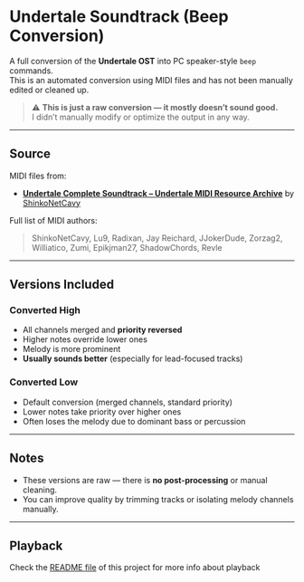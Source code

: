 # Undertale Soundtrack (Beep Conversion)

A full conversion of the **Undertale OST** into PC speaker-style `beep` commands.  
This is an automated conversion using MIDI files and has not been manually edited or cleaned up.

> ⚠️ **This is just a raw conversion — it mostly doesn’t sound good.**  
> I didn’t manually modify or optimize the output in any way.

---

## Source

MIDI files from:

- [**Undertale Complete Soundtrack – Undertale MIDI Resource Archive**](https://www.youtube.com/watch?v=n138Qs-pvb8) by [ShinkoNetCavy](https://www.youtube.com/@ShinkoNet)

Full list of MIDI authors:

> ShinkoNetCavy, Lu9, Radixan, Jay Reichard, JJokerDude, Zorzag2, Williatico, Zumi, Epikjman27, ShadowChords, Revle

---

## Versions Included

### Converted High
- All channels merged and **priority reversed**
- Higher notes override lower ones
- Melody is more prominent
- **Usually sounds better** (especially for lead-focused tracks)

### Converted Low
- Default conversion (merged channels, standard priority)
- Lower notes take priority over higher ones
- Often loses the melody due to dominant bass or percussion

---

## Notes

- These versions are raw — there is **no post-processing** or manual cleaning.
- You can improve quality by trimming tracks or isolating melody channels manually.

---

## Playback

Check the [README file](https://github.com/Sucharek233/midi2beep/blob/master/README.md) of this project for more info about playback